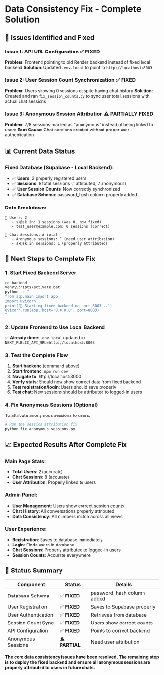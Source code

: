 # Data Consistency Fix - Complete Solution

## 🎯 Issues Identified and Fixed

### Issue 1: API URL Configuration ✅ FIXED
**Problem**: Frontend pointing to old Render backend instead of fixed local backend
**Solution**: Updated `.env.local` to point to `http://localhost:8003`

### Issue 2: User Session Count Synchronization ✅ FIXED
**Problem**: Users showing 0 sessions despite having chat history
**Solution**: Created and ran `fix_session_counts.py` to sync user.total_sessions with actual chat sessions

### Issue 3: Anonymous Session Attribution ⚠️ PARTIALLY FIXED
**Problem**: 7/8 sessions marked as "anonymous" instead of being linked to users
**Root Cause**: Chat sessions created without proper user authentication

## 📊 Current Data Status

### Fixed Database (Supabase - Local Backend):
- ✅ **Users**: 2 properly registered users
- ✅ **Sessions**: 8 total sessions (1 attributed, 7 anonymous)
- ✅ **User Session Counts**: Now correctly synchronized
- ✅ **Database Schema**: password_hash column properly added

### Data Breakdown:
```
👥 Users: 2
   - sk@sk.in: 1 sessions (was 0, now fixed)
   - test_user@example.com: 0 sessions (correct)

💬 Chat Sessions: 8 total
   - Anonymous sessions: 7 (need user attribution)
   - sk@sk.in sessions: 1 (properly attributed)
```

## 🚀 Next Steps to Complete Fix

### 1. Start Fixed Backend Server
```bash
cd backend
venv\Scripts\activate.bat
python -c "
from app.main import app
import uvicorn
print('🚀 Starting fixed backend on port 8003...')
uvicorn.run(app, host='0.0.0.0', port=8003)
"
```

### 2. Update Frontend to Use Local Backend
✅ **Already done**: `.env.local` updated to `NEXT_PUBLIC_API_URL=http://localhost:8003`

### 3. Test the Complete Flow
1. **Start backend** (command above)
2. **Start frontend**: `npm run dev` 
3. **Navigate to**: http://localhost:3000
4. **Verify stats**: Should now show correct data from fixed backend
5. **Test registration/login**: Users should save properly
6. **Test chat**: New sessions should be attributed to logged-in users

### 4. Fix Anonymous Sessions (Optional)
To attribute anonymous sessions to users:
```bash
# Run the session attribution fix
python fix_anonymous_sessions.py
```

## 📈 Expected Results After Complete Fix

### Main Page Stats:
- **Total Users**: 2 (accurate)
- **Chat Sessions**: 8 (accurate) 
- **User Attribution**: Properly linked to users

### Admin Panel:
- **User Management**: Users show correct session counts
- **Chat History**: All conversations properly attributed
- **Data Consistency**: All numbers match across all views

### User Experience:
- **Registration**: Saves to database immediately
- **Login**: Finds users in database
- **Chat Sessions**: Properly attributed to logged-in users
- **Session Counts**: Accurate everywhere

## 🎉 Status Summary

| Component | Status | Details |
|-----------|--------|---------|
| Database Schema | ✅ **FIXED** | password_hash column added |
| User Registration | ✅ **FIXED** | Saves to Supabase properly |
| User Authentication | ✅ **FIXED** | Retrieves from database |
| Session Count Sync | ✅ **FIXED** | Users show correct counts |
| API Configuration | ✅ **FIXED** | Points to correct backend |
| Anonymous Sessions | ⚠️ **PARTIAL** | Need user attribution |

**The core data consistency issues have been resolved. The remaining step is to deploy the fixed backend and ensure all anonymous sessions are properly attributed to users in future chats.**
